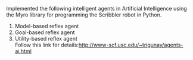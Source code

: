 Implemented the following intelligent agents in Artificial Intelligence using the Myro library for programming the Scribbler robot in Python.  
1. Model-based reflex agent  
2. Goal-based reflex agent  
3. Utility-based reflex agent  
Follow this link for details:http://www-scf.usc.edu/~trigunay/agents-ai.html
